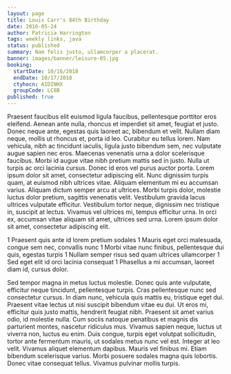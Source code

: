 ```yaml
---
layout: page
title: Louis Carr's 84th Birthday
date: 2016-05-24
author: Patricia Harrington
tags: weekly links, java
status: published
summary: Nam felis justo, ullamcorper a placerat.
banner: images/banner/leisure-05.jpg
booking:
  startDate: 10/16/2018
  endDate: 10/17/2018
  ctyhocn: AIDINHX
  groupCode: LC8B
published: true
---
```

Praesent faucibus elit euismod ligula faucibus, pellentesque porttitor eros eleifend. Aenean ante nulla, rhoncus et imperdiet sit amet, feugiat et justo. Donec neque ante, egestas quis laoreet ac, bibendum et velit. Nullam diam neque, mollis ut rhoncus et, porta id leo. Curabitur eu tellus lorem. Nam vehicula, nibh ac tincidunt iaculis, ligula justo bibendum sem, nec vulputate augue sapien nec eros. Maecenas venenatis urna a dolor scelerisque faucibus. Morbi id augue vitae nibh pretium mattis sed in justo. Nulla ut turpis ac orci lacinia cursus.
Donec id eros vel purus auctor porta. Lorem ipsum dolor sit amet, consectetur adipiscing elit. Nunc dignissim turpis quam, at euismod nibh ultrices vitae. Aliquam elementum mi eu accumsan varius. Aliquam dictum semper arcu at ultrices. Morbi turpis dolor, molestie luctus dolor pretium, sagittis venenatis velit. Vestibulum gravida lacus ultrices vulputate efficitur. Vestibulum tortor neque, dignissim nec tristique in, suscipit at lectus. Vivamus vel ultrices mi, tempus efficitur urna. In orci ex, accumsan vitae aliquam sit amet, ultrices sed urna. Lorem ipsum dolor sit amet, consectetur adipiscing elit.

1 Praesent quis ante id lorem pretium sodales
1 Mauris eget orci malesuada, congue sem nec, convallis nunc
1 Morbi vitae nunc finibus, pellentesque dui quis, egestas turpis
1 Nullam semper risus sed quam ultrices ullamcorper
1 Sed eget elit id orci lacinia consequat
1 Phasellus a mi accumsan, laoreet diam id, cursus dolor.

Sed tempor magna in metus luctus molestie. Donec quis ante vulputate, efficitur neque tincidunt, pellentesque turpis. Cras pellentesque nunc sed consectetur cursus. In diam nunc, vehicula quis mattis eu, tristique eget dui. Praesent vitae lectus ut nisi suscipit bibendum vitae eu dui. Ut eros mi, efficitur quis justo mattis, hendrerit feugiat nibh. Praesent sit amet varius odio, id molestie nulla. Cum sociis natoque penatibus et magnis dis parturient montes, nascetur ridiculus mus.
Vivamus sapien neque, luctus ut viverra non, luctus eu enim. Duis congue, turpis eget volutpat sollicitudin, tortor ante fermentum mauris, ut sodales metus nunc vel est. Integer at leo velit. Vivamus aliquet elementum dapibus. Mauris vel finibus mi. Etiam bibendum scelerisque varius. Morbi posuere sodales magna quis lobortis. Donec vitae consequat tellus. Vivamus pulvinar mollis turpis.
